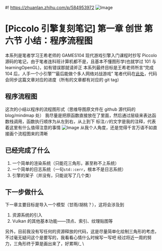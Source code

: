 ﻿#! https://zhuanlan.zhihu.com/p/584953972
![Image](https://w.wallhaven.cc/full/wq/wallhaven-wq215x.jpg)

# [Piccolo 引擎复刻笔记] 第一章 创世 第六节 小结：程序流程图

本系列是笔者学习王希老师的 GAMES104 现代游戏引擎入门课程时抄写 Piccolo 源码的笔记，由于笔者连科班计算机都不是，且基本不懂图形学(也就学过 101 与 learningOpenGL)，如有错误那就请斧正
本系列最终目标是王希老师所言“完成 104 后，人手一个小引擎”“最后能做个多人网络对战游戏”
笔者代码在[此处](https://github.com/AmamiyaRenn/MyPiccolo/tree/v1.6)，代码会同步这篇文章对应的进度（所有的文章都有对应的 git tag）

## 程序流程图

这次的小结以程序的流程图形式（思维导图原文件在 github 源代码的 blog/mindmap 处）
我尽量是把原函数直接放在了里面，然后通过层级来表达函数栈调用，函数执行顺序为从左到右，从上到下
标注`//`的文字是我的注释，代表着这里有什么值得注意的事情
![Image](https://pic4.zhimg.com/80/v2-5930e478c964384b2431ee5b42bec538.png)
从我个人角度，还是觉得千言万语不如直接画个流程图来的清晰

## 已经完成了什么

1. 一个简单的渲染系统（只能花三角形，甚至称不上系统）
2. 一个简单的日志系统（一句`std::cerr`，根本不是日志系统）
3. 引擎的架子（并没有，只能说写了几个类）

## 下一步做什么

下一章主要目标是导入一个模型（甘雨/胡桃？），这将会涉及到

1. 资源系统的引入
2. Vulkan 的其他基本功能——顶点、索引、纹理贴图等

另外，目前我没有写任何的资源释放的代码，这是尽量简单化绘制三角形的考虑，不过毫无疑问这个是要写的，我看看心情什么时候写一写吧
经过将近一周的努力，三角形终于算是画出来了，好累啊/\_ \
